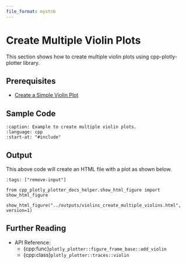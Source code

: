 ```yaml
---
file_format: mystnb
---
```


# Create Multiple Violin Plots

This section shows how to create multiple violin plots using cpp-plotly-plotter library.

## Prerequisites

- [Create a Simple Violin Plot](create_simple_violin.md)

## Sample Code

```{literalinclude} /../../../examples/violins/create_multiple_violins.cpp
:caption: Example to create multiple violin plots.
:language: cpp
:start-at: "#include"
```

## Output

This above code will create an HTML file with a plot as shown below.

```{code-cell}
:tags: ["remove-input"]

from cpp_plotly_plotter_docs_helper.show_html_figure import show_html_figure

show_html_figure("../outputs/violins_create_multiple_violins.html", version=1)
```

## Further Reading

- API Reference:
  - {cpp:func}`plotly_plotter::figure_frame_base::add_violin`
  - {cpp:class}`plotly_plotter::traces::violin`
